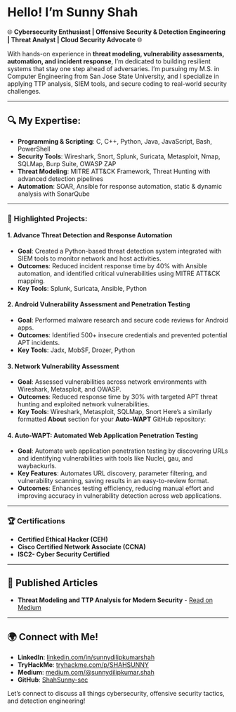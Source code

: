 #  Hello! I’m Sunny Shah 

🌐 **Cybersecurity Enthusiast | Offensive Security & Detection Engineering | Threat Analyst | Cloud Security Advocate** 🌐

With hands-on experience in **threat modeling, vulnerability assessments, automation, and incident response**, I’m dedicated to building resilient systems that stay one step ahead of adversaries. I’m pursuing my M.S. in Computer Engineering from San Jose State University, and I specialize in applying TTP analysis, SIEM tools, and secure coding to real-world security challenges.

---

## 🔍 My Expertise:

- **Programming & Scripting**: C, C++, Python, Java, JavaScript, Bash, PowerShell
- **Security Tools**: Wireshark, Snort, Splunk, Suricata, Metasploit, Nmap, SQLMap, Burp Suite, OWASP ZAP
- **Threat Modeling**: MITRE ATT&CK Framework, Threat Hunting with advanced detection pipelines
- **Automation**: SOAR, Ansible for response automation, static & dynamic analysis with SonarQube

---

### 📂 **Highlighted Projects**:

#### **1. Advance Threat Detection and Response Automation**
   - **Goal**: Created a Python-based threat detection system integrated with SIEM tools to monitor network and host activities.
   - **Outcomes**: Reduced incident response time by 40% with Ansible automation, and identified critical vulnerabilities using MITRE ATT&CK mapping.
   - **Key Tools**: Splunk, Suricata, Ansible, Python

#### **2. Android Vulnerability Assessment and Penetration Testing**
   - **Goal**: Performed malware research and secure code reviews for Android apps.
   - **Outcomes**: Identified 500+ insecure credentials and prevented potential APT incidents.
   - **Key Tools**: Jadx, MobSF, Drozer, Python

#### **3. Network Vulnerability Assessment**
   - **Goal**: Assessed vulnerabilities across network environments with Wireshark, Metasploit, and OWASP.
   - **Outcomes**: Reduced response time by 30% with targeted APT threat hunting and exploited network vulnerabilities.
   - **Key Tools**: Wireshark, Metasploit, SQLMap, Snort
Here’s a similarly formatted **About** section for your **Auto-WAPT** GitHub repository:

####  **4. Auto-WAPT: Automated Web Application Penetration Testing**

   - **Goal**: Automate web application penetration testing by discovering URLs and identifying vulnerabilities with tools like Nuclei, gau, and waybackurls.
   - **Key Features**: Automates URL discovery, parameter filtering, and vulnerability scanning, saving results in an easy-to-review format.
   - **Outcomes**: Enhances testing efficiency, reducing manual effort and improving accuracy in vulnerability detection across web applications.




---

### 🏆 **Certifications**

- **Certified Ethical Hacker (CEH)**
- **Cisco Certified Network Associate (CCNA)**
- **ISC2- Cyber Security Certified**

---

## 📖 **Published Articles**
- **Threat Modeling and TTP Analysis for Modern Security** - [Read on Medium](https://medium.com/@sunnydilipkumar.shah)
  

---

## 🌍 Connect with Me!

- **LinkedIn**: [linkedin.com/in/sunnydilipkumarshah](https://linkedin.com/in/sunnydilipkumarshah)
- **TryHackMe**: [tryhackme.com/p/SHAHSUNNY](https://tryhackme.com/r/p/SHAHSUNNY)
- **Medium**: [medium.com/@sunnydilipkumar.shah](https://medium.com/@sunnydilipkumar.shah)
- **GitHub**: [ShahSunny-sec](https://github.com/ShahSunny-sec)

Let’s connect to discuss all things cybersecurity, offensive security tactics, and detection engineering!

